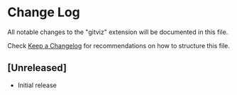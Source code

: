 # Change Log

All notable changes to the "gitviz" extension will be documented in this file.

Check [Keep a Changelog](http://keepachangelog.com/) for recommendations on how to structure this file.

## [Unreleased]

- Initial release